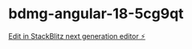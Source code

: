 # bdmg-angular-18-5cg9qt

[Edit in StackBlitz next generation editor ⚡️](https://stackblitz.com/~/github.com/GiovanibCorrea/bdmg-angular-18-5cg9qt)